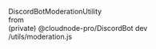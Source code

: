 DiscordBotModerationUtility<br>
from<br>
(private) @cloudnode-pro/DiscordBot dev<br>
/utils/moderation.js<br>

